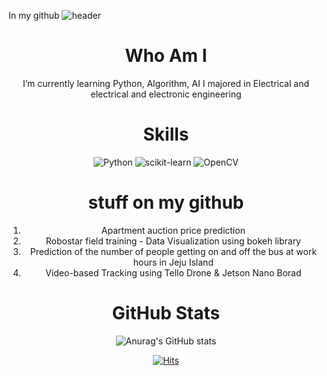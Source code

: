 In my github
![header](https://capsule-render.vercel.app/api?type=waving&color=auto&height=300&section=header&text=!&fontSize=90&animation=fadeIn&fontColor=e3efef)

<div align=center> 

# Who Am I 

 I’m currently learning Python, Algorithm, AI
 I majored in Electrical and electrical and electronic engineering

# Skills
 ![Python](https://img.shields.io/badge/Python-blue?style=flat-square&logo=Python&logoColor=yellow) ![scikit-learn](https://img.shields.io/badge/sckikit%20learn-orange?black=flat-square&logo=scikit-learn&logoColor=black) ![OpenCV](https://img.shields.io/badge/OpenCV-purple?black=flat-square&logo=OpenCV&logoColor=black)
 
# stuff on my github

 1. Apartment auction price prediction
 2. Robostar field training - Data Visualization using bokeh library
 3. Prediction of the number of people getting on and off the bus at work hours in Jeju Island
 4. Video-based Tracking using Tello Drone & Jetson Nano Borad
 
# GitHub Stats
![Anurag's GitHub stats](https://github-readme-stats.vercel.app/api?username=Fortuna3Co&show_icons=true&theme=solarized-light)

[![Hits](https://hits.seeyoufarm.com/api/count/incr/badge.svg?url=https%3A%2F%2Fgithub.com%2FFortuna3Co&count_bg=%23000000&title_bg=%23FF0000&icon=&icon_color=%23E7E7E7&title=hits&edge_flat=true)](https://hits.seeyoufarm.com)
 
 </div>

